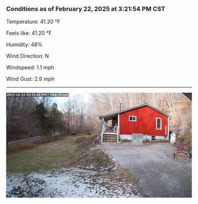 ### Conditions as of February 22, 2025 at 3:21:54 PM CST 

Temperature: 41.20 &deg;F

Feels like: 41.20 &deg;F

Humidity: 48%

Wind Direction: N

Windspeed: 1.1 mph

Wind Gust: 2.9 mph

---

<img src="./images/latest.jpeg"/>

